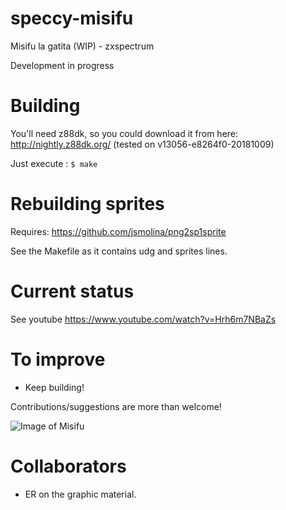 # speccy-misifu
Misifu la gatita (WIP) - zxspectrum

Development in progress

# Building
You'll need z88dk, so you could download it from here:
http://nightly.z88dk.org/
(tested on v13056-e8264f0-20181009)

Just execute :
`$ make` 

# Rebuilding sprites
Requires:
https://github.com/jsmolina/png2sp1sprite

See the Makefile as it contains udg and sprites lines.

# Current status
See youtube  https://www.youtube.com/watch?v=Hrh6m7NBaZs


# To improve
* Keep building!

Contributions/suggestions are more than welcome!

![Image of Misifu](https://user-images.githubusercontent.com/447481/45633520-45009580-baa0-11e8-9383-1fa9f4f9dbc4.png)

# Collaborators

* ER on the graphic material.
